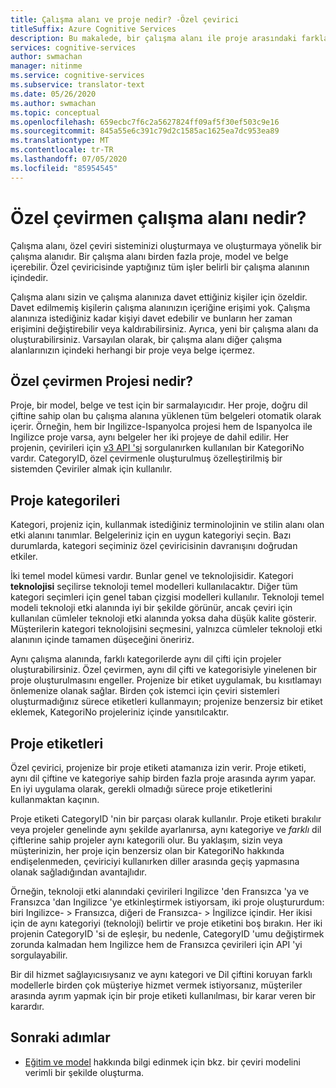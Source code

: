```yaml
---
title: Çalışma alanı ve proje nedir? -Özel çevirici
titleSuffix: Azure Cognitive Services
description: Bu makalede, bir çalışma alanı ile proje arasındaki farklar ile özel çevirmen hizmeti için Proje kategorileri ve Etiketler açıklanmaktadır.
services: cognitive-services
author: swmachan
manager: nitinme
ms.service: cognitive-services
ms.subservice: translator-text
ms.date: 05/26/2020
ms.author: swmachan
ms.topic: conceptual
ms.openlocfilehash: 659ecbc7f6c2a5627824ff09af5f30ef503c9e16
ms.sourcegitcommit: 845a55e6c391c79d2c1585ac1625ea7dc953ea89
ms.translationtype: MT
ms.contentlocale: tr-TR
ms.lasthandoff: 07/05/2020
ms.locfileid: "85954545"
---
```

# <a name="what-is-a-custom-translator-workspace"></a>Özel çevirmen çalışma alanı nedir?

Çalışma alanı, özel çeviri sisteminizi oluşturmaya ve oluşturmaya yönelik bir çalışma alanıdır. Bir çalışma alanı birden fazla proje, model ve belge içerebilir. Özel çeviricisinde yaptığınız tüm işler belirli bir çalışma alanının içindedir.

Çalışma alanı sizin ve çalışma alanınıza davet ettiğiniz kişiler için özeldir. Davet edilmemiş kişilerin çalışma alanınızın içeriğine erişimi yok. Çalışma alanınıza istediğiniz kadar kişiyi davet edebilir ve bunların her zaman erişimini değiştirebilir veya kaldırabilirsiniz. Ayrıca, yeni bir çalışma alanı da oluşturabilirsiniz. Varsayılan olarak, bir çalışma alanı diğer çalışma alanlarınızın içindeki herhangi bir proje veya belge içermez.

## <a name="what-is-a-custom-translator-project"></a>Özel çevirmen Projesi nedir?

Proje, bir model, belge ve test için bir sarmalayıcıdır. Her proje, doğru dil çiftine sahip olan bu çalışma alanına yüklenen tüm belgeleri otomatik olarak içerir. Örneğin, hem bir Ingilizce-Ispanyolca projesi hem de Ispanyolca ile Ingilizce proje varsa, aynı belgeler her iki projeye de dahil edilir. Her projenin, çevirileri için [v3 API 'si](https://docs.microsoft.com/azure/cognitive-services/translator/reference/v3-0-translate?tabs=curl) sorgulanırken kullanılan bir KategoriNo vardır. CategoryID, özel çevirmenle oluşturulmuş özelleştirilmiş bir sistemden Çeviriler almak için kullanılır.

## <a name="project-categories"></a>Proje kategorileri

Kategori, projeniz için, kullanmak istediğiniz terminolojinin ve stilin alanı olan etki alanını tanımlar. Belgeleriniz için en uygun kategoriyi seçin. Bazı durumlarda, kategori seçiminiz özel çeviricisinin davranışını doğrudan etkiler.

İki temel model kümesi vardır. Bunlar genel ve teknolojisidir. Kategori **teknolojisi** seçilirse teknoloji temel modelleri kullanılacaktır. Diğer tüm kategori seçimleri için genel taban çizgisi modelleri kullanılır. Teknoloji temel modeli teknoloji etki alanında iyi bir şekilde görünür, ancak çeviri için kullanılan cümleler teknoloji etki alanında yoksa daha düşük kalite gösterir. Müşterilerin kategori teknolojisini seçmesini, yalnızca cümleler teknoloji etki alanının içinde tamamen düşeceğini öneririz.

Aynı çalışma alanında, farklı kategorilerde aynı dil çifti için projeler oluşturabilirsiniz. Özel çevirmen, aynı dil çifti ve kategorisiyle yinelenen bir proje oluşturulmasını engeller. Projenize bir etiket uygulamak, bu kısıtlamayı önlemenize olanak sağlar. Birden çok istemci için çeviri sistemleri oluşturmadığınız sürece etiketleri kullanmayın; projenize benzersiz bir etiket eklemek, KategoriNo projeleriniz içinde yansıtılcaktır.

## <a name="project-labels"></a>Proje etiketleri

Özel çevirici, projenize bir proje etiketi atamanıza izin verir. Proje etiketi, aynı dil çiftine ve kategoriye sahip birden fazla proje arasında ayrım yapar. En iyi uygulama olarak, gerekli olmadığı sürece proje etiketlerini kullanmaktan kaçının.

Proje etiketi CategoryID 'nin bir parçası olarak kullanılır. Proje etiketi bırakılır veya projeler genelinde aynı şekilde ayarlanırsa, aynı kategoriye ve *farklı* dil çiftlerine sahip projeler aynı kategorili olur. Bu yaklaşım, sizin veya müşterinizin, her proje için benzersiz olan bir KategoriNo hakkında endişelenmeden, çeviriciyi kullanırken diller arasında geçiş yapmasına olanak sağladığından avantajlıdır.

Örneğin, teknoloji etki alanındaki çevirileri Ingilizce 'den Fransızca 'ya ve Fransızca 'dan Ingilizce 'ye etkinleştirmek istiyorsam, iki proje oluştururdum: biri Ingilizce- \> Fransızca, diğeri de Fransızca- \> İngilizce içindir. Her ikisi için de aynı kategoriyi (teknoloji) belirtir ve proje etiketini boş bırakın. Her iki projenin CategoryID 'si de eşleşir, bu nedenle, CategoryID 'umu değiştirmek zorunda kalmadan hem Ingilizce hem de Fransızca çevirileri için API 'yi sorgulayabilir.

Bir dil hizmet sağlayıcısıysanız ve aynı kategori ve Dil çiftini koruyan farklı modellerle birden çok müşteriye hizmet vermek istiyorsanız, müşteriler arasında ayrım yapmak için bir proje etiketi kullanılması, bir karar veren bir karardır.

## <a name="next-steps"></a>Sonraki adımlar

- [Eğitim ve model](training-and-model.md) hakkında bilgi edinmek için bkz. bir çeviri modelini verimli bir şekilde oluşturma.
